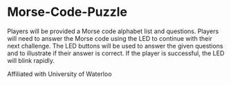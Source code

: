 # Morse-Code-Puzzle
Players will be provided a Morse code alphabet list and questions. Players will need to answer the Morse code using the LED to continue with their next challenge.
The LED buttons will be used to answer the given questions and to illustrate if their answer is correct. If the player is successful, the LED will blink rapidly. 



Affiliated with University of Waterloo

